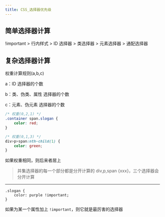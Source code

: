 ```yaml
---
title: CSS_选择器优先级
---
```

## 简单选择器计算

!important > 行内样式 > ID 选择器 > 类选择器 > 元素选择器 > 通配选择器 

## 复杂选择器计算

权重计算规则(a,b,c)

a：ID 选择器的个数 

b：类、伪类、属性 选择器的个数 

c：元素、伪元素 选择器的个数 


```css
/* 权重(0,2,1) */
.container span.slogan {
	color: red;
}

/* 权重(0,1,3) */
div>p>span:nth-child(1) {
	color: green;
}
```

如果权重相同，则后来者居上 

>并集选择器的每一个部分都是分开计算的 
>div,p,span {xxx}，三个选择器会分开计算 

---

```
.slogan {  
    color: purple !important;  
}
```

如果为某一个属性加上 `!important`，则它就是最厉害的选择器 

